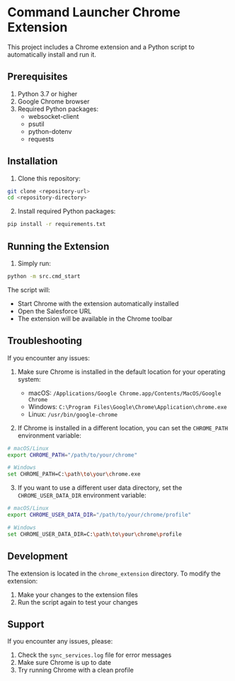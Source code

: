# Command Launcher Chrome Extension

This project includes a Chrome extension and a Python script to automatically install and run it.

## Prerequisites

1. Python 3.7 or higher
2. Google Chrome browser
3. Required Python packages:
   - websocket-client
   - psutil
   - python-dotenv
   - requests

## Installation

1. Clone this repository:
```bash
git clone <repository-url>
cd <repository-directory>
```

2. Install required Python packages:
```bash
pip install -r requirements.txt
```

## Running the Extension

1. Simply run:
```bash
python -m src.cmd_start
```

The script will:
- Start Chrome with the extension automatically installed
- Open the Salesforce URL
- The extension will be available in the Chrome toolbar

## Troubleshooting

If you encounter any issues:

1. Make sure Chrome is installed in the default location for your operating system:
   - macOS: `/Applications/Google Chrome.app/Contents/MacOS/Google Chrome`
   - Windows: `C:\Program Files\Google\Chrome\Application\chrome.exe`
   - Linux: `/usr/bin/google-chrome`

2. If Chrome is installed in a different location, you can set the `CHROME_PATH` environment variable:
```bash
# macOS/Linux
export CHROME_PATH="/path/to/your/chrome"

# Windows
set CHROME_PATH=C:\path\to\your\chrome.exe
```

3. If you want to use a different user data directory, set the `CHROME_USER_DATA_DIR` environment variable:
```bash
# macOS/Linux
export CHROME_USER_DATA_DIR="/path/to/your/chrome/profile"

# Windows
set CHROME_USER_DATA_DIR=C:\path\to\your\chrome\profile
```

## Development

The extension is located in the `chrome_extension` directory. To modify the extension:

1. Make your changes to the extension files
2. Run the script again to test your changes

## Support

If you encounter any issues, please:
1. Check the `sync_services.log` file for error messages
2. Make sure Chrome is up to date
3. Try running Chrome with a clean profile 